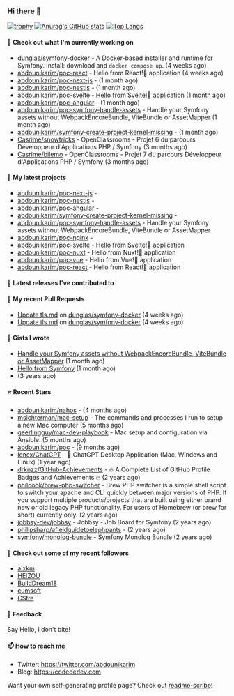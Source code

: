 ### Hi there 👋

[![trophy](https://github-profile-trophy.vercel.app/?username=abdounikarim&theme=onestar&row=1&column=7&no-frame=true&margin-w=13)](https://github.com/ryo-ma/github-profile-trophy)
[![Anurag's GitHub stats](https://github-readme-stats.vercel.app/api?username=abdounikarim&show_icons=true&theme=dark&count_private=true&hide_border=true)](https://github.com/anuraghazra/github-readme-stats)
[![Top Langs](https://github-readme-stats.vercel.app/api/top-langs/?username=abdounikarim&langs_count=8&layout=compact&theme=dark&hide_border=true)](https://github.com/anuraghazra/github-readme-stats)

#### 👷 Check out what I'm currently working on

- [dunglas/symfony-docker](https://github.com/dunglas/symfony-docker) - A Docker-based installer and runtime for Symfony. Install: download and `docker compose up`. (4 weeks ago)
- [abdounikarim/poc-react](https://github.com/abdounikarim/poc-react) - Hello from React!👋 application (4 weeks ago)
- [abdounikarim/poc-next-js](https://github.com/abdounikarim/poc-next-js) -  (1 month ago)
- [abdounikarim/poc-nestjs](https://github.com/abdounikarim/poc-nestjs) -  (1 month ago)
- [abdounikarim/poc-svelte](https://github.com/abdounikarim/poc-svelte) - Hello from Svelte!👋 application (1 month ago)
- [abdounikarim/poc-angular](https://github.com/abdounikarim/poc-angular) -  (1 month ago)
- [abdounikarim/poc-symfony-handle-assets](https://github.com/abdounikarim/poc-symfony-handle-assets) - Handle your Symfony assets without WebpackEncoreBundle, ViteBundle or AssetMapper (1 month ago)
- [abdounikarim/symfony-create-project-kernel-missing](https://github.com/abdounikarim/symfony-create-project-kernel-missing) -  (1 month ago)
- [Casrime/snowtricks](https://github.com/Casrime/snowtricks) - OpenClassrooms - Projet 6 du parcours Développeur d&#39;Applications PHP / Symfony (3 months ago)
- [Casrime/bilemo](https://github.com/Casrime/bilemo) - OpenClassrooms - Projet 7 du parcours Développeur d&#39;Applications PHP / Symfony (3 months ago)

#### 🌱 My latest projects

- [abdounikarim/poc-next-js](https://github.com/abdounikarim/poc-next-js) - 
- [abdounikarim/poc-nestjs](https://github.com/abdounikarim/poc-nestjs) - 
- [abdounikarim/poc-angular](https://github.com/abdounikarim/poc-angular) - 
- [abdounikarim/symfony-create-project-kernel-missing](https://github.com/abdounikarim/symfony-create-project-kernel-missing) - 
- [abdounikarim/poc-symfony-handle-assets](https://github.com/abdounikarim/poc-symfony-handle-assets) - Handle your Symfony assets without WebpackEncoreBundle, ViteBundle or AssetMapper
- [abdounikarim/poc-nginx](https://github.com/abdounikarim/poc-nginx) - 
- [abdounikarim/poc-svelte](https://github.com/abdounikarim/poc-svelte) - Hello from Svelte!👋 application
- [abdounikarim/poc-nuxt](https://github.com/abdounikarim/poc-nuxt) - Hello from Nuxt!👋 application 
- [abdounikarim/poc-vue](https://github.com/abdounikarim/poc-vue) - Hello from Vue!👋 application 
- [abdounikarim/poc-react](https://github.com/abdounikarim/poc-react) - Hello from React!👋 application

#### 🔭 Latest releases I've contributed to


#### 🔨 My recent Pull Requests

- [Update tls.md](https://github.com/dunglas/symfony-docker/pull/738) on [dunglas/symfony-docker](https://github.com/dunglas/symfony-docker) (4 weeks ago)
- [Update tls.md](https://github.com/dunglas/symfony-docker/pull/737) on [dunglas/symfony-docker](https://github.com/dunglas/symfony-docker) (4 weeks ago)

#### 📓 Gists I wrote

- [Handle your Symfony assets without WebpackEncoreBundle, ViteBundle or AssetMapper](https://gist.github.com/7c0177c7a71b1e6585183e320034e4dd) (1 month ago)
- [Hello from Symfony](https://gist.github.com/d6b3e49ead0d8e0a4041c06fcc689307) (1 month ago)
- [](https://gist.github.com/b237278802559acb0bcf1e2516ba718e) (3 years ago)

#### ⭐ Recent Stars

- [abdounikarim/nahos](https://github.com/abdounikarim/nahos) -  (4 months ago)
- [msichterman/mac-setup](https://github.com/msichterman/mac-setup) - The commands and processes I run to setup a new Mac computer (5 months ago)
- [geerlingguy/mac-dev-playbook](https://github.com/geerlingguy/mac-dev-playbook) - Mac setup and configuration via Ansible. (5 months ago)
- [abdounikarim/poc](https://github.com/abdounikarim/poc) -  (9 months ago)
- [lencx/ChatGPT](https://github.com/lencx/ChatGPT) - 🔮 ChatGPT Desktop Application (Mac, Windows and Linux) (1 year ago)
- [drknzz/GitHub-Achievements](https://github.com/drknzz/GitHub-Achievements) - 🔥 A Complete List of GitHub Profile Badges and Achievements 🔥 (2 years ago)
- [philcook/brew-php-switcher](https://github.com/philcook/brew-php-switcher) - Brew PHP switcher is a simple shell script to switch your apache and CLI quickly between major versions of PHP. If you support multiple products/projects that are built using either brand new or old legacy PHP functionality. For users of Homebrew (or brew for short) currently only. (2 years ago)
- [jobbsy-dev/jobbsy](https://github.com/jobbsy-dev/jobbsy) - Jobbsy - Job Board for Symfony (2 years ago)
- [philipsharp/afieldguidetoelephpants](https://github.com/philipsharp/afieldguidetoelephpants) -  (2 years ago)
- [symfony/monolog-bundle](https://github.com/symfony/monolog-bundle) - Symfony Monolog Bundle (2 years ago)

#### 👯 Check out some of my recent followers

- [alxkm](https://github.com/alxkm)
- [HElZOU](https://github.com/HElZOU)
- [BuildDream18](https://github.com/BuildDream18)
- [cumsoft](https://github.com/cumsoft)
- [CStre](https://github.com/CStre)

#### 💬 Feedback

Say Hello, I don't bite!

#### 📫 How to reach me

- Twitter: https://twitter.com/abdounikarim
- Blog: https://codededev.com

Want your own self-generating profile page? Check out [readme-scribe](https://github.com/muesli/readme-scribe)!
